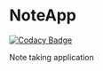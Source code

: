 # NoteApp

[![Codacy Badge](https://api.codacy.com/project/badge/Grade/d97c8db93f99475fa067f22631614080)](https://app.codacy.com/gh/DidahDx/NoteApp?utm_source=github.com&utm_medium=referral&utm_content=DidahDx/NoteApp&utm_campaign=Badge_Grade_Settings)

Note taking application 
